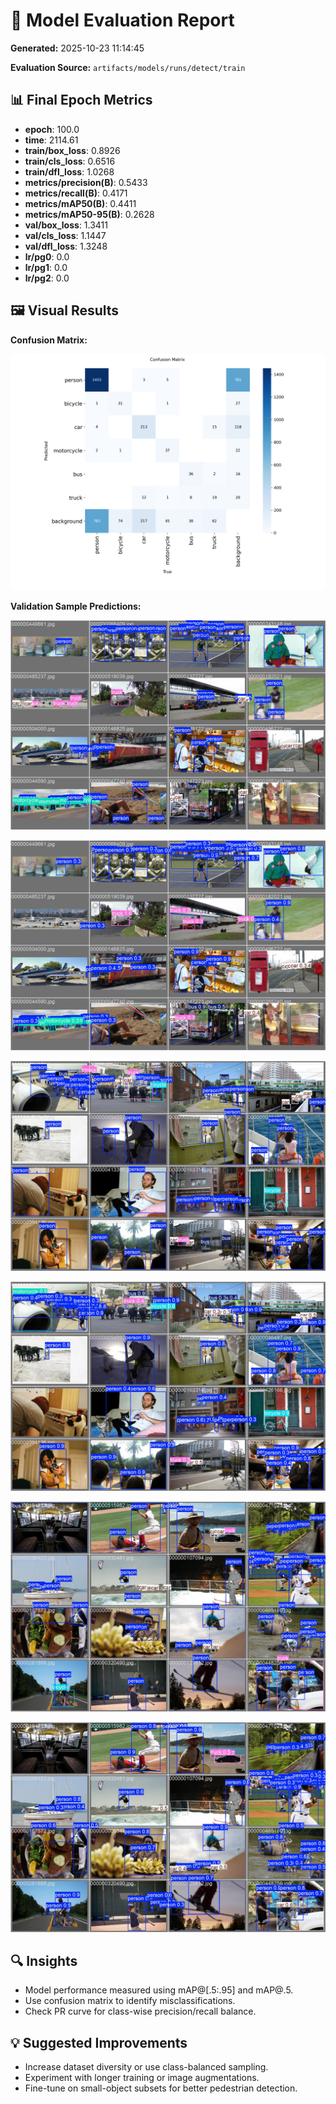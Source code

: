 # 🧠 Model Evaluation Report

**Generated:** 2025-10-23 11:14:45

**Evaluation Source:** `artifacts/models/runs/detect/train`

## 📊 Final Epoch Metrics
- **epoch**: 100.0
- **time**: 2114.61
- **train/box_loss**: 0.8926
- **train/cls_loss**: 0.6516
- **train/dfl_loss**: 1.0268
- **metrics/precision(B)**: 0.5433
- **metrics/recall(B)**: 0.4171
- **metrics/mAP50(B)**: 0.4411
- **metrics/mAP50-95(B)**: 0.2628
- **val/box_loss**: 1.3411
- **val/cls_loss**: 1.1447
- **val/dfl_loss**: 1.3248
- **lr/pg0**: 0.0
- **lr/pg1**: 0.0
- **lr/pg2**: 0.0

## 🖼️ Visual Results
**Confusion Matrix:**

![Confusion Matrix](artifacts/models/runs/detect/train\confusion_matrix.png)

**Validation Sample Predictions:**

![val_batch0_labels.jpg](artifacts/models/runs/detect/train\val_batch0_labels.jpg)

![val_batch0_pred.jpg](artifacts/models/runs/detect/train\val_batch0_pred.jpg)

![val_batch1_labels.jpg](artifacts/models/runs/detect/train\val_batch1_labels.jpg)

![val_batch1_pred.jpg](artifacts/models/runs/detect/train\val_batch1_pred.jpg)

![val_batch2_labels.jpg](artifacts/models/runs/detect/train\val_batch2_labels.jpg)

![val_batch2_pred.jpg](artifacts/models/runs/detect/train\val_batch2_pred.jpg)


## 🔍 Insights
- Model performance measured using mAP@[.5:.95] and mAP@.5.
- Use confusion matrix to identify misclassifications.
- Check PR curve for class-wise precision/recall balance.

## 💡 Suggested Improvements
- Increase dataset diversity or use class-balanced sampling.
- Experiment with longer training or image augmentations.
- Fine-tune on small-object subsets for better pedestrian detection.
